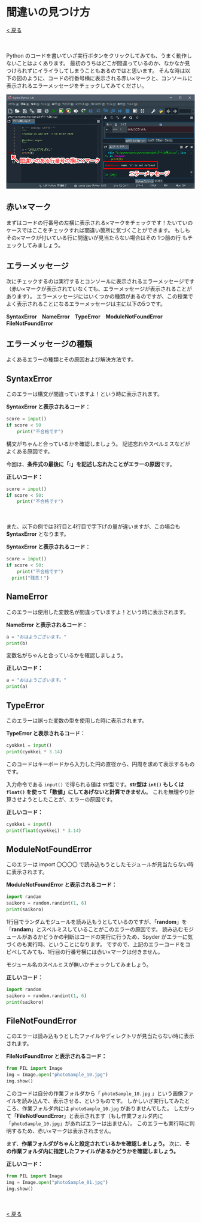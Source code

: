 # 間違いの見つけ方

[< 戻る](../)

　

Python のコードを書いていざ実行ボタンをクリックしてみても、うまく動作しないことはよくあります。
最初のうちはどこが間違っているのか、なかなか見つけられずにイライラしてしまうこともあるのではと思います。
そんな時は以下の図のように、コードの行番号横に表示される赤い×マークと、コンソールに表示されるエラーメッセージをチェックしてみてください。

![img](assets/image1.png)



## 赤い×マーク

まずはコードの行番号の左横に表示される×マークをチェックです！たいていのケースではここをチェックすれば間違い箇所に気づくことができます。
もしもその×マークが付いている行に間違いが見当たらない場合はその 1つ前の行 もチェックしてみましょう。



## エラーメッセージ

次にチェックするのは実行するとコンソールに表示されるエラーメッセージです（赤い×マークが表示されていなくても、エラーメッセージが表示されることがあります）。
エラーメッセージにはいくつかの種類があるのですが、この授業でよく表示されることになるエラーメッセージは主に以下の5つです。

**SyntaxError**　**NameError**　**TypeError**　**ModuleNotFoundError**　**FileNotFoundError**



## エラーメッセージの種類

よくあるエラーの種類とその原因および解決方法です。



## SyntaxError

このエラーは構文が間違っていますよ！という時に表示されます。

**SyntaxError と表示されるコード：**

```python
score = input()
if score < 50
    print("不合格です")
```

構文がちゃんと合っているかを確認しましょう。
記述忘れやスペルミスなどがよくある原因です。

今回は、**条件式の最後に「:」を記述し忘れたことがエラーの原因**です。

**正しいコード：**

```python
score = input()
if score < 50:
    print("不合格です")
```

　

また、以下の例では3行目と4行目で字下げの量が違いますが、この場合も **SyntaxError** となります。

**SyntaxError と表示されるコード：**

```python
score = input()
if score < 50:
    print("不合格です")
  print("残念！")
```



## NameError

このエラーは使用した変数名が間違っていますよ！という時に表示されます。

**NameError と表示されるコード：**

```python
a = "おはようございます。"
print(b)
```

変数名がちゃんと合っているかを確認しましょう。

**正しいコード：**

```python
a = "おはようございます。"
print(a)
```



## TypeError

このエラーは誤った変数の型を使用した時に表示されます。

**TypeError と表示されるコード：**

```python
cyokkei = input()
print(cyokkei * 3.14)
```

このコードはキーボードから入力した円の直径から、円周を求めて表示するものです。

入力命令である `input()` で得られる値は str型です。**str型は `int()` もしくは `float()` を使って「数値」にしてあげないと計算できません**。
これを無理やり計算させようとしたことが、エラーの原因です。

**正しいコード：**

```python
cyokkei = input()
print(float(cyokkei) * 3.14)
```



## ModuleNotFoundError

このエラーは import 〇〇〇〇 で読み込もうとしたモジュールが見当たらない時に表示されます。

**ModuleNotFoundError と表示されるコード：**

```python
import randam
saikoro = random.randint(1, 6)
print(saikoro)
```

1行目でランダムモジュールを読み込もうとしているのですが、「**random**」を「**randam**」とスペルミスしていることがこのエラーの原因です。
読み込むモジュールがあるかどうかの判断はコードの実行に行うため、Spyder がエラーに気づくのも実行時、ということになります。
ですので、上記のエラーコードをコピペしてみても、1行目の行番号横には赤い×マークは付きません。

モジュール名のスペルミスが無いかチェックしてみましょう。 

**正しいコード：**

```python
import random
saikoro = random.randint(1, 6)
print(saikoro)
```



## FileNotFoundError

このエラーは読み込もうとしたファイルやディレクトリが見当たらない時に表示されます。

**FileNotFoundError と表示されるコード：**

```python
from PIL import Image
img = Image.open("photoSample_10.jpg")
img.show()
```

このコードは自分の作業フォルダから「 `photoSample_10.jpg` 」という画像ファイルを読み込んで、表示させる、というものです。
しかしいざ実行してみたところ、作業フォルダ内には `photoSample_10.jpg` がありませんでした。
したがって「**FileNotFoundError**」と表示されます（もし作業フォルダ内に「`photoSample_10.jpg`」があればエラーは出ません）。
このエラーも実行時に判明するため、赤い×マークは表示されません。

まず、**作業フォルダがちゃんと設定されているかを確認しましょう。**
次に、**その作業フォルダ内に指定したファイルがあるかどうかを確認しましょう。**

**正しいコード：**

```python
from PIL import Image
img = Image.open("photoSample_01.jpg")
img.show()
```

　

[< 戻る](../)